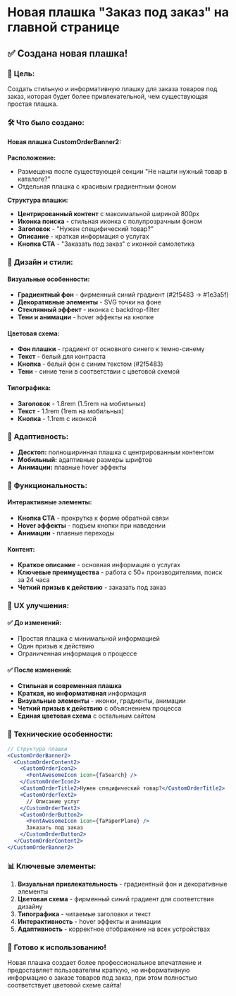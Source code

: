 # Новая плашка "Заказ под заказ" на главной странице

## ✅ **Создана новая плашка!**

### 🎯 **Цель:**
Создать стильную и информативную плашку для заказа товаров под заказ, которая будет более привлекательной, чем существующая простая плашка.

### 🛠️ **Что было создано:**

#### **Новая плашка CustomOrderBanner2:**

**Расположение:**
- Размещена после существующей секции "Не нашли нужный товар в каталоге?"
- Отдельная плашка с красивым градиентным фоном

**Структура плашки:**
- **Центрированный контент** с максимальной шириной 800px
- **Иконка поиска** - стильная иконка с полупрозрачным фоном
- **Заголовок** - "Нужен специфический товар?"
- **Описание** - краткая информация о услугах
- **Кнопка CTA** - "Заказать под заказ" с иконкой самолетика

### 🎨 **Дизайн и стили:**

#### **Визуальные особенности:**
- **Градиентный фон** - фирменный синий градиент (#2f5483 → #1e3a5f)
- **Декоративные элементы** - SVG точки на фоне
- **Стеклянный эффект** - иконка с backdrop-filter
- **Тени и анимации** - hover эффекты на кнопке

#### **Цветовая схема:**
- **Фон плашки** - градиент от основного синего к темно-синему
- **Текст** - белый для контраста
- **Кнопка** - белый фон с синим текстом (#2f5483)
- **Тени** - синие тени в соответствии с цветовой схемой

#### **Типографика:**
- **Заголовок** - 1.8rem (1.5rem на мобильных)
- **Текст** - 1.1rem (1rem на мобильных)
- **Кнопка** - 1.1rem с иконкой

### 📱 **Адаптивность:**
- **Десктоп:** полноширинная плашка с центрированным контентом
- **Мобильный:** адаптивные размеры шрифтов
- **Анимации:** плавные hover эффекты

### 🎯 **Функциональность:**

#### **Интерактивные элементы:**
- **Кнопка CTA** - прокрутка к форме обратной связи
- **Hover эффекты** - подъем кнопки при наведении
- **Анимации** - плавные переходы

#### **Контент:**
- **Краткое описание** - основная информация о услугах
- **Ключевые преимущества** - работа с 50+ производителями, поиск за 24 часа
- **Четкий призыв к действию** - заказать под заказ

### 🚀 **UX улучшения:**

#### ✅ **До изменений:**
- Простая плашка с минимальной информацией
- Один призыв к действию
- Ограниченная информация о процессе

#### ✅ **После изменений:**
- **Стильная и современная плашка**
- **Краткая, но информативная** информация
- **Визуальные элементы** - иконки, градиенты, анимации
- **Четкий призыв к действию** с объяснением процесса
- **Единая цветовая схема** с остальным сайтом

### 🎨 **Технические особенности:**

```jsx
// Структура плашки
<CustomOrderBanner2>
  <CustomOrderContent2>
    <CustomOrderIcon2>
      <FontAwesomeIcon icon={faSearch} />
    </CustomOrderIcon2>
    <CustomOrderTitle2>Нужен специфический товар?</CustomOrderTitle2>
    <CustomOrderText2>
      // Описание услуг
    </CustomOrderText2>
    <CustomOrderButton2>
      <FontAwesomeIcon icon={faPaperPlane} />
      Заказать под заказ
    </CustomOrderButton2>
  </CustomOrderContent2>
</CustomOrderBanner2>
```

### 📊 **Ключевые элементы:**

1. **Визуальная привлекательность** - градиентный фон и декоративные элементы
2. **Цветовая схема** - фирменный синий градиент для соответствия дизайну
3. **Типографика** - читаемые заголовки и текст
4. **Интерактивность** - hover эффекты и анимации
5. **Адаптивность** - корректное отображение на всех устройствах

### 🚀 **Готово к использованию!**

Новая плашка создает более профессиональное впечатление и предоставляет пользователям краткую, но информативную информацию о заказе товаров под заказ, при этом полностью соответствует цветовой схеме сайта! 